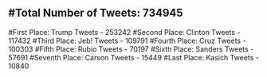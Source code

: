 #Total Number of Tweets: 734945 
---
#First Place: Trump Tweets - 253242
#Second Place: Clinton Tweets - 117432
#Third Place: Jeb! Tweets - 109791
#Fourth Place: Cruz Tweets - 100303
#Fifth Place: Rubio Tweets - 70197
#Sixth Place: Sanders Tweets - 57691
#Seventh Place: Carson Tweets - 15449
#Last Place: Kasich Tweets - 10840
